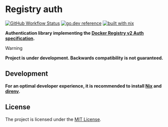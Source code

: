 # Registry auth

[![GitHub Workflow Status](https://img.shields.io/github/actions/workflow/status/portward/registry-auth/ci.yaml?style=flat-square)](https://github.com/portward/registry-auth/actions/workflows/ci.yaml)
[![go.dev reference](https://img.shields.io/badge/go.dev-reference-007d9c?logo=go&logoColor=white&style=flat-square)](https://pkg.go.dev/mod/github.com/portward/registry-auth)
[![built with nix](https://img.shields.io/badge/builtwith-nix-7d81f7?style=flat-square)](https://builtwithnix.org)

**Authentication library implementing the [Docker Registry v2 Auth specification](https://github.com/distribution/distribution/blob/42ce5d4d51cad58f5ec835ce0368344aab860300/docs/spec/auth/index.md).**

> [!WARNING]
> **Project is under development. Backwards compatibility is not guaranteed.**

## Development

**For an optimal developer experience, it is recommended to install [Nix](https://nixos.org/download.html) and [direnv](https://direnv.net/docs/installation.html).**

## License

The project is licensed under the [MIT License](LICENSE).
